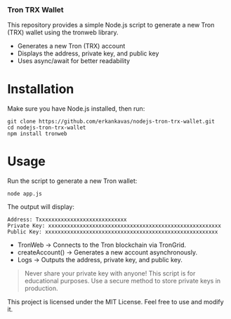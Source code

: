 ### Tron TRX Wallet

This repository provides a simple Node.js script to generate a new Tron (TRX) wallet using the tronweb library.

- Generates a new Tron (TRX) account
- Displays the address, private key, and public key
- Uses async/await for better readability

# Installation

Make sure you have Node.js installed, then run:

```
git clone https://github.com/erkankavas/nodejs-tron-trx-wallet.git
cd nodejs-tron-trx-wallet
npm install tronweb
```

# Usage
Run the script to generate a new Tron wallet:

```
node app.js
```
The output will display:
```
Address: Txxxxxxxxxxxxxxxxxxxxxxxxxxxx
Private Key: xxxxxxxxxxxxxxxxxxxxxxxxxxxxxxxxxxxxxxxxxxxxxxxxxxxxxxx
Public Key: xxxxxxxxxxxxxxxxxxxxxxxxxxxxxxxxxxxxxxxxxxxxxxxxxxxxxxx
```

- TronWeb → Connects to the Tron blockchain via TronGrid.
- createAccount() → Generates a new account asynchronously.
- Logs → Outputs the address, private key, and public key.

> Never share your private key with anyone!
This script is for educational purposes. Use a secure method to store private keys in production.

This project is licensed under the MIT License. Feel free to use and modify it.
